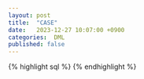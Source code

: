 ```yaml
---
layout: post
title:  "CASE"
date:   2023-12-27 10:07:00 +0900
categories:  DML
published: false
---
```


{% highlight sql %}
{% endhighlight %}
